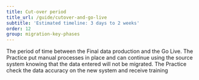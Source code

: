```yaml
---
title: Cut-over period
title_url: /guide/cutover-and-go-live
subtitle: 'Estimated timeline: 3 days to 2 weeks'
order: 12
group: migration-key-phases
---
```


The period of time between the Final data production and the Go Live. The Practice put manual processes in place and can continue using the source system knowing that the data entered will not be migrated. The Practice check the data accuracy on the new system and receive training